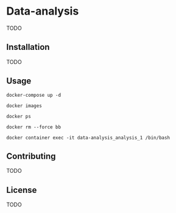 # Data-analysis

TODO

## Installation
TODO

## Usage

```
docker-compose up -d

docker images

docker ps

docker rm --force bb

docker container exec -it data-analysis_analysis_1 /bin/bash
```

## Contributing
TODO

## License
TODO